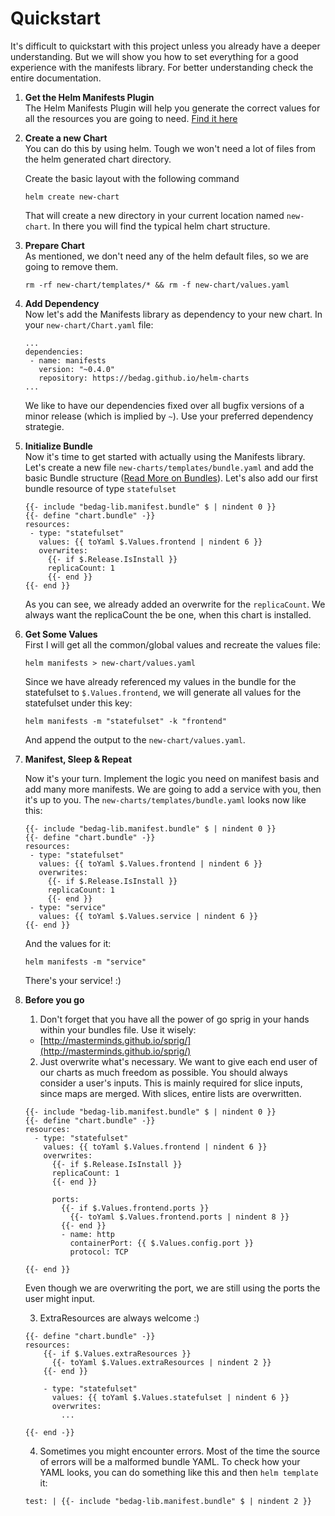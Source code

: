 # Quickstart

It's difficult to quickstart with this project unless you already have a deeper understanding. But we will show you how to set everything for a good experience with the manifests library. For better understanding check the entire documentation.

1. **Get the Helm Manifests Plugin**</br>
    The Helm Manifests Plugin will help you generate the correct values for all the resources you are going to   need. [Find it here](https://github.com/bedag/helm-manifests-plugin)

2. **Create a new Chart**</br>
    You can do this by using helm. Tough we won't need a lot of files from the helm generated chart directory.

    Create the basic layout with the following command

    ```
    helm create new-chart
    ```

    That will create a new directory in your current location named `new-chart`. In there you will find the     typical helm chart structure.

3. **Prepare Chart**</br>
    As mentioned, we don't need any of the helm default files, so we are going to remove them.

    ```
    rm -rf new-chart/templates/* && rm -f new-chart/values.yaml
    ```

4. **Add Dependency**</br>
    Now let's add the Manifests library as dependency to your new chart. In your `new-chart/Chart.yaml` file:

    ```
    ...
    dependencies:
     - name: manifests
       version: "~0.4.0"
       repository: https://bedag.github.io/helm-charts
    ...
    ```

    We like to have our dependencies fixed over all bugfix versions of a minor release (which is implied by `~`).   Use your preferred dependency strategie.

5. **Initialize Bundle**</br>
    Now it's time to get started with actually using the Manifests library. Let's create a new file `new-charts/templates/bundle.yaml` and add the basic Bundle structure ([Read More on Bundles](./manifests/README.md#bundles)). Let's also add our first bundle resource of type `statefulset`

   ```
   {{- include "bedag-lib.manifest.bundle" $ | nindent 0 }}
   {{- define "chart.bundle" -}}
   resources:
    - type: "statefulset"
      values: {{ toYaml $.Values.frontend | nindent 6 }}
      overwrites:
        {{- if $.Release.IsInstall }}
        replicaCount: 1
        {{- end }}
   {{- end }}
   ```

   As you can see, we already added an overwrite for the `replicaCount`. We always want the replicaCount the be one, when this chart is installed.

6. **Get Some Values**</br>
    First I will get all the common/global values and recreate the values file:

    ```
    helm manifests > new-chart/values.yaml
    ```

    Since we have already referenced my values in the bundle for the statefulset to `$.Values.frontend`, we will generate all values for the statefulset under this key:

    ```
    helm manifests -m "statefulset" -k "frontend"
    ```

    And append the output to the `new-chart/values.yaml`.

7. **Manifest, Sleep & Repeat**

    Now it's your turn. Implement the logic you need on manifest basis and add many more manifests. We are going to add a service with you, then it's up to you. The `new-charts/templates/bundle.yaml` looks now like this:

   ```
   {{- include "bedag-lib.manifest.bundle" $ | nindent 0 }}
   {{- define "chart.bundle" -}}
   resources:
    - type: "statefulset"
      values: {{ toYaml $.Values.frontend | nindent 6 }}
      overwrites:
        {{- if $.Release.IsInstall }}
        replicaCount: 1
        {{- end }}
    - type: "service"
      values: {{ toYaml $.Values.service | nindent 6 }}
   {{- end }}
   ```

   And the values for it:

   ```
   helm manifests -m "service"
   ```

   There's your service! :)

8. **Before you go**</br>
   1. Don't forget that you have all the power of go sprig in your hands within your bundles file. Use it wisely:

     * [http://masterminds.github.io/sprig/](http://masterminds.github.io/sprig/)

   2. Just overwrite what's necessary. We want to give each end user of our charts as much freedom as possible. You should always consider a user's inputs. This is mainly required for slice inputs, since maps are merged. With slices, entire lists are overwritten.

    ```
    {{- include "bedag-lib.manifest.bundle" $ | nindent 0 }}
    {{- define "chart.bundle" -}}
    resources:
      - type: "statefulset"
        values: {{ toYaml $.Values.frontend | nindent 6 }}
        overwrites:
          {{- if $.Release.IsInstall }}
          replicaCount: 1
          {{- end }}

          ports:
            {{- if $.Values.frontend.ports }}
              {{- toYaml $.Values.frontend.ports | nindent 8 }}
            {{- end }}
            - name: http
              containerPort: {{ $.Values.config.port }}
              protocol: TCP

    {{- end }}
    ```
    Even though we are overwriting the port, we are still using the ports the user might input.

   3. ExtraResources are always welcome :)

    ```
    {{- define "chart.bundle" -}}
    resources:
        {{- if $.Values.extraResources }}
          {{- toYaml $.Values.extraResources | nindent 2 }}
        {{- end }}

        - type: "statefulset"
          values: {{ toYaml $.Values.statefulset | nindent 6 }}
          overwrites:
            ...

    {{- end -}}
    ```

   4. Sometimes you might encounter errors. Most of the time the source of errors will be a malformed bundle YAML. To check how your YAML looks, you can do something like this and then `helm template` it:

    ```
   test: | {{- include "bedag-lib.manifest.bundle" $ | nindent 2 }}
    ```
